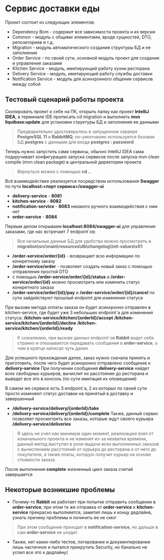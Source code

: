 # Сервис доставки еды

Проект состоит из следующих элементов:
- Dependency Bom - содержит все зависимости проекта и их версии
- Common - модуль с общими элементами, вроде сущностей, DTO, репозиториев и т.д.
- Migration - модуль автоматического создания структуры БД и ее заполнения
- Order Service - по своей сути, основной модуль проект для создания и управления заказами
- Kitchen Service - модуль, имитирующий работу кухни ресторана
- Delivery Service - модуль, имитирующий работу службы доставки
- Notification Service - модуль для асинхронного общения сервисов между собой

## Тестовый сценарий работы проекта

Скопировать проект к себе на ПК, открыть папку как проект **IntelliJ IDEA**, в терминале IDE прописать cd migration и выполнить **mvn liquibase:update** для установки структуры БД и заполнения ее данными
> Предварительно удостоверьтесь в запущенном сервере **PostgreSQL 11** и **RabbitMQ**, по-умолчанию используется базовая БД **postgres** с данными для входа **postgres : password**

Теперь нужно запустить сами сервисы, обычно IntelliJ IDEA сама подкручивает конфигурацию запуска сервисов после запуска mvn clean compile (mvn clean package) в центральной директории проекта
> Вернуться можно с помощью **cd ..**

Всё взаимодействие реализуется посредством использования **Swagger** по пути **localhost:<порт сервиса>/swagger-ui**
- **delivery-service** - **8081**
- **kitchen-service** - **8082**
- **notification-service** - **8083** никакого ручного взаимодействия с ним нет
- **order-service** - **8084**

Первым делом открываем **localhost:8084/swagger-ui** для управления заказами, где нас встречает 7 endpoint`ов:
> Все начальные данные БД для удобства можно просмотреть в **migration\src\main\resources\db\changelog\init-values\v01**
- **/order-service/order/{id}** - возвращает всю информацию по конкретному заказу
- **/order-service/order** - позволяет создать новый заказ с помощью отправления простой DTO
- с помощью **/order-service/order/{id}/status** и **/order-service/order/{id}** можно просмотреть или изменить статус конкретного заказа
- **/order-service/order/{id}/pay** и **/order-service/order/{id}/cancel** по сути зайдействуют прошлый endpoint для изменения статуса

При вызове метода оплаты заказа он будет асинхронно отправлен в kitchen-service, где будет уже 3 небольших endpoint`а для изменения статуса:
**/kitchen-service/kitchen/{orderId}/accept** **/kitchen-service/kitchen/{orderId}/decline** **/kitchen-service/kitchen/{orderId}/ready**
> К сожалению, при вызове данных endpoint`ов **Rabbit** ведет себя странно и отказывается передавать сообщения в **order-service**, о чем в кратце написал чуть далее

Для успешного прохождения далее, заказ нужно сначала принять и приготовить, после чего будет асинхронно отправлено сообщение к **delivery-service**
При получении сообщения **delivery-service** найдет всех свободных курьеров, вычислит их расстояние до ресторана и выведет все это в консоль (по сути имитация их оповещения)

В самом же сервисе есть 3 endpoint`а, 2 из которых по своей сути просто изменяют статус доставки на принятый в доставку и завершенный
- **/delivery-service/delivery/{orderId}/take**
- **/delivery-service/delivery/{orderId}/complete**
Также, данный сервис позволяет просмотреть все заказы, которые ждут своего курьера **/delivery-service/deliveries**
> Я здесь не учел как минимум один момент, реализацию взял от изначального проекта и не изменял из-за нехватки времени, данный метод выступал в роли выдачи всех выполненных заказов с вычислением расстояний от курьера до ресторана и от него до покупателя, а также платы, которую получит курьер на основе стоимости заказа

После выполнения **complete** жизненный цикл заказа считай завершается


## Некоторые возникшие проблемы

- Почему-то **Rabbit** не работает при попытке отправить сообщение в **order-service**, при этом та же отправка от **order-service** к **kitchen-service** прекрасно выполняется, заметил лишь к концу дедлайна, узнать причину проблемы и починить ее не смог
> При этом сообщение приходит в **notification-service**, но дальше в сам **order-service** не уходит

- Также, нет каких-либо тестов, логирование и документирование лишь частичное и пытался прикрутить Security, но банально не успел все это к дедлайну(
